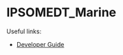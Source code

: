 # IPSOMEDT_Marine

Useful links:
* [Developer Guide](https://killingbear999.github.io/IPSOMEDT_Marine/DG.html)
